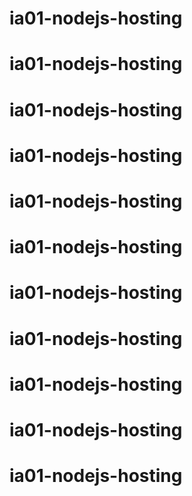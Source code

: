 # ia01-nodejs-hosting
# ia01-nodejs-hosting
# ia01-nodejs-hosting
# ia01-nodejs-hosting
# ia01-nodejs-hosting
# ia01-nodejs-hosting
# ia01-nodejs-hosting
# ia01-nodejs-hosting
# ia01-nodejs-hosting
# ia01-nodejs-hosting
# ia01-nodejs-hosting
